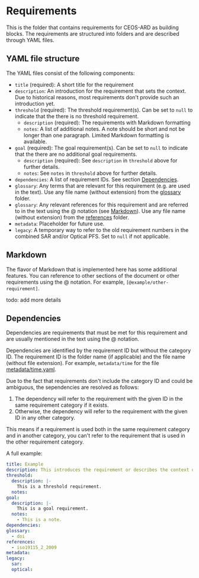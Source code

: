 # Requirements

This is the folder that contains requirements for CEOS-ARD as building blocks.
The requirements are structured into folders and are described through YAML files.

## YAML file structure

The YAML files consist of the following components:

- `title` (required): A short title for the requirement
- `description`: An introduction for the requirement that sets the context.
  Due to historical reasons, most requirements don't provide such an introduction yet.
- `threshold` (required): The threshold requirement(s). Can be set to `null` to indicate that the there is no threshold requirement.
  - `description` (required): The requirements with Markdown formatting
  - `notes`: A list of additional notes. A note should be short and not be longer than one paragraph. Limited Markdown formatting is available.
- `goal` (required): The goal requirement(s). Can be set to `null` to indicate that the there are no additional goal requirements.
  - `description` (required): See `description` in `threshold` above for further details.
  - `notes`: See `notes` in `threshold` above for further details.
- `dependencies`: A list of requirement IDs. See section [Dependencies](#dependencies).
- `glossary`: Any terms that are relevant for this requirement (e.g. are used in the text). Use any file name (without extension) from the [glossary](../glossary/) folder.
- `glossary`: Any relevant references for this requirement and are referred to in the text using the @ notation (see [Markdown](#markdown)). Use any file name (without extension) from the [references](../references/) folder.
- `metadata`: Placeholder for future use.
- `legacy`: A temporary way to refer to the old requirement numbers in the combined SAR and/or Optical PFS. Set to `null` if not applicable.

## Markdown

The flavor of Markdown that is implemented here has some additional features.
You can reference to other sections of the document or other requirements using the @ notation.
For example, `[@example/other-requirement]`.

todo: add more details

## Dependencies

Dependencies are requirements that must be met for this requirement and are usually mentioned in the text using the @ notation.

Dependencies are identified by the requirement ID but without the category ID.
The requirement ID is the folder name (if applicable) and the file name (without file extension). For example, `metadata/time` for the file [metadata/time.yaml](metadata/time.yaml).

Due to the fact that requirements don't include the category ID and could be ambiguous, the sependencies are resolved as follows:

1. The dependency will refer to the requirement with the given ID in the same requirement category if it exists.
2. Otherwise, the dependency will refer to the requirement with the given ID in any other category.

This means if a requirement is used both in the same requirement category and in another category, you can't refer to the requirement that is used in the other requirement category.

A full example:

```yaml
title: Example
description: This introduces the requirement or describes the context of this requirement.
threshold:
  description: |-
    This is a threshold requirement.
  notes:
goal:
  description: |-
    This is a goal requirement.
  notes:
    - This is a note.
dependencies:
glossary:
  - doi
references:
  - iso19115_2_2009
metadata:
legacy:
  sar:
  optical:
```
